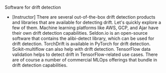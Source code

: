 Software for drift detection
- [Instructor] There are several out-of-the-box drift detection products and libraries that are available for detecting drift. Let's quickly explore a few of them. Machine learning platforms like AWS, GCP, and Ajar have their own drift detection capabilities. Seldon.io is an open-source software that contains the alibi-detect library, which can be used for drift detection. TorchDrift is available in PyTorch for drift detection. Scikit-multiflow can also help with drift detection. TensorFlow data validation helps to detect drift in TensorFlow-related use cases. There are of course a number of commercial MLOps offerings that bundle in drift detection capabilities.